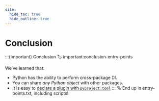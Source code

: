 ```yaml
---
site:
  hide_toc: true
  hide_outline: true
---
```


# Conclusion

:::{important} Conclusion
:label: important:conclusion-entry-points

We’ve learned that:

- Python has the ability to perform cross-package DI.
- You can share _any Python object_ with other packages.
- It is easy to [declare a plugin with `pyproject.toml`](#code:plugin-meta)
  :::
  % End up in entry-points.txt, including scripts!
